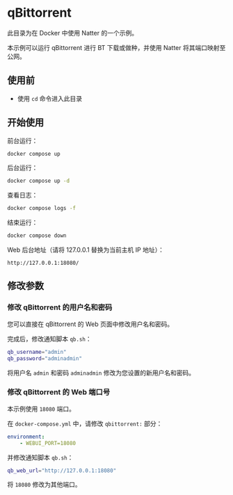 # qBittorrent

此目录为在 Docker 中使用 Natter 的一个示例。

本示例可以运行 qBittorrent 进行 BT 下载或做种，并使用 Natter 将其端口映射至公网。


## 使用前

- 使用 `cd` 命令进入此目录


## 开始使用

前台运行：
```bash
docker compose up
```

后台运行：
```bash
docker compose up -d
```

查看日志：
```bash
docker compose logs -f
```

结束运行：
```bash
docker compose down
```

Web 后台地址（请将 127.0.0.1 替换为当前主机 IP 地址）：
```
http://127.0.0.1:18080/
```


## 修改参数

### 修改 qBittorrent 的用户名和密码

您可以直接在 qBittorrent 的 Web 页面中修改用户名和密码。

完成后，修改通知脚本 `qb.sh`：

```bash
qb_username="admin"
qb_password="adminadmin"
```

将用户名 `admin` 和密码 `adminadmin` 修改为您设置的新用户名和密码。

### 修改 qBittorrent 的 Web 端口号

本示例使用 `18080` 端口。

在 `docker-compose.yml` 中，请修改 `qbittorrent:` 部分：

```yaml
environment:
    - WEBUI_PORT=18080
```

并修改通知脚本 `qb.sh`：

```bash
qb_web_url="http://127.0.0.1:18080"
```

将 `18080` 修改为其他端口。
